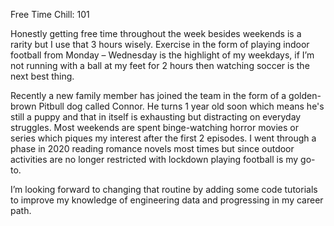 Free Time Chill: 101

Honestly getting free time throughout the week besides weekends is a rarity but I use that 3 hours wisely. Exercise in the form of playing indoor football from Monday – Wednesday is the highlight of my weekdays, if I’m not running with a ball at my feet for 2 hours then watching soccer is the next best thing.

Recently a new family member has joined the team in the form of a golden-brown Pitbull dog called Connor. He turns 1 year old soon which means he's still a puppy and that in itself is exhausting but distracting on everyday struggles.
Most weekends are spent binge-watching horror movies or series which piques my interest after the first 2 episodes. I went through a phase in 2020 reading romance novels most times but since outdoor activities are no longer restricted with lockdown playing football is my go-to.

I’m looking forward to changing that routine by adding some code tutorials to improve my knowledge of engineering data and progressing in my career path.